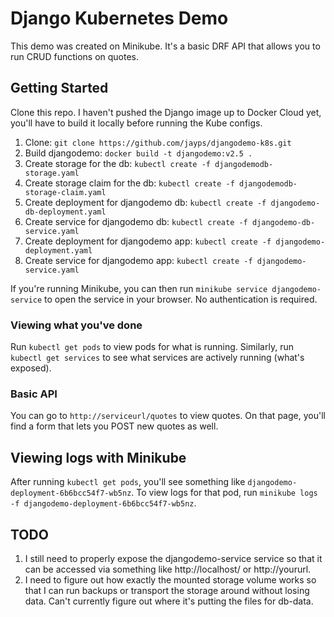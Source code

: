 # Django Kubernetes Demo

This demo was created on Minikube.  It's a basic DRF API that allows you to run CRUD functions on quotes.  

## Getting Started
Clone this repo.  I haven't pushed the Django image up to Docker Cloud yet, you'll have to build it locally before running the Kube configs.  

1) Clone: `git clone https://github.com/jayps/djangodemo-k8s.git`  
2) Build djangodemo: `docker build -t djangodemo:v2.5 .`  
3) Create storage for the db: `kubectl create -f djangodemodb-storage.yaml`
4) Create storage claim for the db: `kubectl create -f djangodemodb-storage-claim.yaml`
5) Create deployment for djangodemo db: `kubectl create -f djangodemo-db-deployment.yaml`  
6) Create service for djangodemo db: `kubectl create -f djangodemo-db-service.yaml`  
7) Create deployment for djangodemo app: `kubectl create -f djangodemo-deployment.yaml`  
8) Create service for djangodemo app: `kubectl create -f djangodemo-service.yaml` 

If you're running Minikube, you can then run `minikube service djangodemo-service` to open the service in your browser.  No authentication is required.  

### Viewing what you've done
Run `kubectl get pods` to view pods for what is running.  Similarly, run `kubectl get services` to see what services are actively running (what's exposed).  

### Basic API
You can go to `http://serviceurl/quotes` to view quotes.  On that page, you'll find a form that lets you POST new quotes as well. 

## Viewing logs with Minikube
After running `kubectl get pods`, you'll see something like `djangodemo-deployment-6b6bcc54f7-wb5nz`.  To view logs for that pod, run `minikube logs -f djangodemo-deployment-6b6bcc54f7-wb5nz`.  

## TODO
1) I still need to properly expose the djangodemo-service service so that it can be accessed via something like http://localhost/ or http://yoururl.  
2) I need to figure out how exactly the mounted storage volume works so that I can run backups or transport the storage around without losing data.  Can't currently figure out where it's putting the files for db-data.